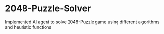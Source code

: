 # 2048-Puzzle-Solver
Implemented AI agent to solve 2048-Puzzle game using different algorithms and heuristic functions
